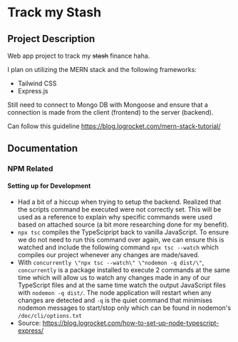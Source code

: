 # Track my Stash
## Project Description
Web app project to track my ~~stash~~ finance haha.

I plan on utilizing the MERN stack and the following frameworks:
* Tailwind CSS <br>
* Express.js

Still need to connect to Mongo DB with Mongoose and ensure that a connection is made from the client (frontend) to the server (backend).

Can follow this guideline https://blog.logrocket.com/mern-stack-tutorial/

## Documentation
### NPM Related
#### Setting up for Development
* Had a bit of a hiccup when trying to setup the backend. Realized that the scripts command be executed were not correctly set. This will be used as a reference to explain why specific commands were used based on attached source (a bit more researching done for my benefit). 
* `npx tsc` compiles the TypeScipript back to vanilla JavaScript. To ensure we do not need to run this command over again, we can ensure this is watched and include the following command `npx tsc --watch` which compiles our project whenever any changes are made/saved. 
* With `concurrently \"npx tsc --watch\" \"nodemon -q dist/\"`, `concurrently` is a package installed to execute 2 commands at the same time which will allow us to watch any changes made in any of our TypeScript files and at the same time watch the output JavaScript files with `nodemon -q dist/`. The node application will restart when any changes are detected and `-q` is the quiet command that minimises nodemon messages to start/stop only which can be found in nodemon's `/doc/cli/options.txt`
* Source: https://blog.logrocket.com/how-to-set-up-node-typescript-express/
